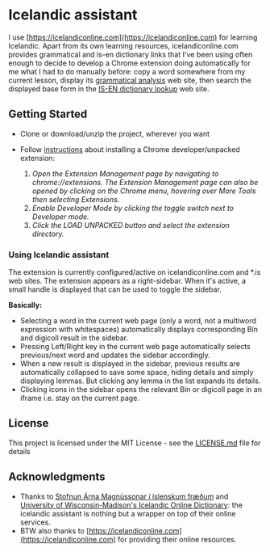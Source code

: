 # Icelandic assistant

I use [https://icelandiconline.com](https://icelandiconline.com) for learning Icelandic. Apart from its own learning resources, icelandiconline.com provides grammatical and is-en dictionary links that I've been using often enough to decide to develop a Chrome extension doing automatically for me what I had to do manually before: copy a word somewhere from my current lesson, display its [grammatical analysis](http://bin.arnastofnun.is/leit) web site, then search the displayed base form in the [IS-EN dictionary lookup](https://digicoll.library.wisc.edu/IcelOnline/Search.TEId.html) web site.

## Getting Started

- Clone or download/unzip the project, wherever you want
- Follow [instructions](https://developer.chrome.com/extensions/getstarted) about installing a Chrome developer/unpacked extension:

  1. *Open the Extension Management page by navigating to chrome://extensions. The Extension Management page can also be opened by clicking on the Chrome menu, hovering over More Tools then selecting Extensions.*
  2. *Enable Developer Mode by clicking the toggle switch next to Developer mode.*
  3. *Click the LOAD UNPACKED button and select the extension directory.*

### Using Icelandic assistant

The extension is currently configured/active on icelandiconline.com and *.is web sites.
The extension appears as a right-sidebar. When it's active, a small handle is displayed that can be used to toggle the sidebar.

**Basically:**
- Selecting a word in the current web page (only a word, not a multiword expression with whitespaces) automatically displays corresponding Bín and digicoll result in the sidebar.
- Pressing Left/Right key in the current web page automatically selects previous/next word and updates the sidebar accordingly.
- When a new result is displayed in the sidebar, previous results are automatically collapsed to save some space, hiding details and simply displaying lemmas. But clicking any lemma in the list expands its details.
- Clicking icons in the sidebar opens the relevant Bín or digicoll page in an iframe i.e. stay on the current page.

## License

This project is licensed under the MIT License - see the [LICENSE.md](LICENSE.md) file for details

## Acknowledgments

- Thanks to [Stofnun Árna Magnússonar í íslenskum fræðum](http://bin.arnastofnun.is/leit/) and [University of Wisconsin-Madison's Icelandic Online Dictionary](https://digicoll.library.wisc.edu/IcelOnline/Search.TEId.html): the icelandic assistant is nothing but a wrapper on top of their online services.
- BTW also thanks to [https://icelandiconline.com](https://icelandiconline.com) for providing their online resources.
